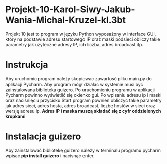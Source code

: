 # Projekt-10-Karol-Siwy-Jakub-Wania-Michal-Kruzel-kl.3bt
Projekt 10 jest to program w języku Python wyposażony w interface GUI, który na podstawie adresu startowego IP oraz maski podsieci obliczy takie parametry jak użyteczne adresy IP, ich liczba, adres broadcast itp. 
# Instrukcja
Aby uruchomic program należy skopiowac zawartość pliku main.py do aplikacji Pycharm. Aby program mógł działac w systemie musi być zainstalowana biblioteka guizero. Po uruchomieniu programu w aplikacji Pycharm powinno wyświetlić się okienko gui. Po wpisaniu adresu ip i maski oraz naciśnięciu przycisku Start program pownien obliczyć takie parametry jak adres sieci, adres hosta, adres broadcast, liczbę hostów w sieci oraz wersję adresu ip. **Adres IP i maska muszą składać się z cyfr oddzielonych kropkami**
# Instalacja guizero
Aby zainstalować bibliotekę guizero należy w terminalu programu pycharm wpisać **pip install guizero** i nacisnąć enter.
